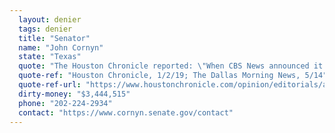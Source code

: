 ```yaml
---
  layout: denier
  tags: denier
  title: "Senator"
  name: "John Cornyn"
  state: "Texas"
  quote: "The Houston Chronicle reported: \"When CBS News announced it would no longer allow guests to argue that climate change is not real, [Sen. Cornyn] offered a Sphinx-like rebuttal on Twitter: 'Science is not static.'\" Previously, The Dallas Morning News reported that Cornyn admitted that the climate is changing and that it is due in part to human activity, but he is \"not willing to put the federal government in charge of trying to micromanage the environment for the United States of America ... by putting restrictions in place that other nations are not.\""
  quote-ref: "Houston Chronicle, 1/2/19; The Dallas Morning News, 5/14"
  quote-ref-url: "https://www.houstonchronicle.com/opinion/editorials/article/While-climate-change-hits-Texas-Cornyn-tweets-13504222.php; https://www.dallasnews.com/business/business/2014/05/07/cornyn-people-contribute-to-climate-change-but-federal-response-is-not-the-answer"
  dirty-money: "$3,444,515"
  phone: "202-224-2934"
  contact: "https://www.cornyn.senate.gov/contact"
---
```

